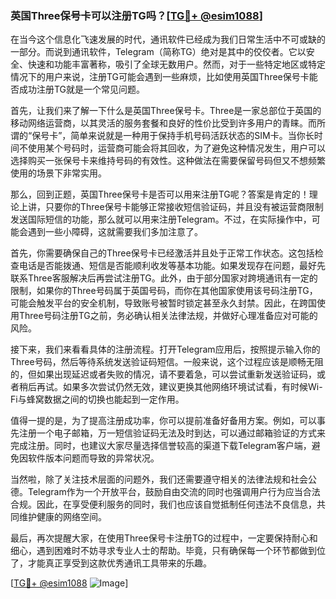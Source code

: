 ### 英国Three保号卡可以注册TG吗？[[TG💪+ @esim1088](https://t.me/s/esim1088)]

在当今这个信息化飞速发展的时代，通讯软件已经成为我们日常生活中不可或缺的一部分。而说到通讯软件，Telegram（简称TG）绝对是其中的佼佼者。它以安全、快速和功能丰富著称，吸引了全球无数用户。然而，对于一些特定地区或特定情况下的用户来说，注册TG可能会遇到一些麻烦，比如使用英国Three保号卡能否成功注册TG就是一个常见问题。

首先，让我们来了解一下什么是英国Three保号卡。Three是一家总部位于英国的移动网络运营商，以其灵活的服务套餐和良好的性价比受到许多用户的青睐。而所谓的“保号卡”，简单来说就是一种用于保持手机号码活跃状态的SIM卡。当你长时间不使用某个号码时，运营商可能会将其回收，为了避免这种情况发生，用户可以选择购买一张保号卡来维持号码的有效性。这种做法在需要保留号码但又不想频繁使用的场景下非常实用。

那么，回到正题，英国Three保号卡是否可以用来注册TG呢？答案是肯定的！理论上讲，只要你的Three保号卡能够正常接收短信验证码，并且没有被运营商限制发送国际短信的功能，那么就可以用来注册Telegram。不过，在实际操作中，可能会遇到一些小障碍，这就需要我们多加注意了。

首先，你需要确保自己的Three保号卡已经激活并且处于正常工作状态。这包括检查电话是否能拨通、短信是否能顺利收发等基本功能。如果发现存在问题，最好先联系Three客服解决后再尝试注册TG。此外，由于部分国家对跨境通讯有一定的限制，如果你的Three号码属于英国号码，而你在其他国家使用该号码注册TG，可能会触发平台的安全机制，导致账号被暂时锁定甚至永久封禁。因此，在跨国使用Three号码注册TG之前，务必确认相关法律法规，并做好心理准备应对可能的风险。

接下来，我们来看看具体的注册流程。打开Telegram应用后，按照提示输入你的Three号码，然后等待系统发送验证码短信。一般来说，这个过程应该是顺畅无阻的，但如果出现延迟或者失败的情况，请不要着急，可以尝试重新发送验证码，或者稍后再试。如果多次尝试仍然无效，建议更换其他网络环境试试看，有时候Wi-Fi与蜂窝数据之间的切换也能起到一定作用。

值得一提的是，为了提高注册成功率，你可以提前准备好备用方案。例如，可以事先注册一个电子邮箱，万一短信验证码无法及时到达，可以通过邮箱验证的方式来完成注册。同时，也建议大家尽量选择信誉较高的渠道下载Telegram客户端，避免因软件版本问题而导致的异常状况。

当然啦，除了关注技术层面的问题外，我们还需要遵守相关的法律法规和社会公德。Telegram作为一个开放平台，鼓励自由交流的同时也强调用户行为应当合法合规。因此，在享受便利服务的同时，我们也应该自觉抵制任何违法不良信息，共同维护健康的网络空间。

最后，再次提醒大家，在使用Three保号卡注册TG的过程中，一定要保持耐心和细心，遇到困难时不妨寻求专业人士的帮助。毕竟，只有确保每一个环节都做到位了，才能真正享受到这款优秀通讯工具带来的乐趣。

[[TG💪+ @esim1088](https://t.me/s/esim1088) ![Image](https://i.postimg.cc/4NQfJmqS/Snipaste-2025-05-13-00-14-12.png)]
